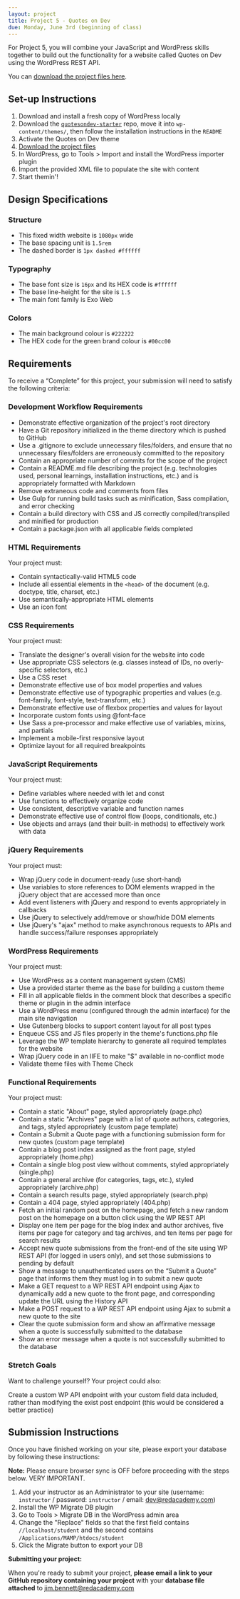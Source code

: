 ```yaml
---
layout: project
title: Project 5 - Quotes on Dev
due: Monday, June 3rd (beginning of class)
---
```


For Project 5, you will combine your JavaScript and WordPress skills together to build out the functionality for a website called Quotes on Dev using the WordPress REST API.

You can [download the project files here](https://s3-us-west-2.amazonaws.com/red-wdp/project-files/project-05.zip).

## Set-up Instructions

1.  Download and install a fresh copy of WordPress locally
2.  Download the [`quotesondev-starter`](https://github.com/redacademy/quotesondev-starter) repo, move it into `wp-content/themes/`, then follow the installation instructions in the `README`
3.  Activate the Quotes on Dev theme
4.  [Download the project files](https://s3-us-west-2.amazonaws.com/red-wdp/project-files/project-05.zip)
5.  In WordPress, go to Tools > Import and install the WordPress importer plugin
6.  Import the provided XML file to populate the site with content
7.  Start themin'!

## Design Specifications

### Structure

- This fixed width website is `1080px` wide
- The base spacing unit is `1.5rem`
- The dashed border is `1px dashed #ffffff`

### Typography

- The base font size is `16px` and its HEX code is `#ffffff`
- The base line-height for the site is `1.5`
- The main font family is Exo Web

### Colors

- The main background colour is `#222222`
- The HEX code for the green brand colour is `#00cc00`

## Requirements

To receive a “Complete” for this project, your submission will need to satisfy the following criteria:

### Development Workflow Requirements

- Demonstrate effective organization of the project's root directory
- Have a Git repository initialized in the theme directory which is pushed to GitHub
- Use a .gitignore to exclude unnecessary files/folders, and ensure that no unnecessary files/folders are erroneously committed to the repository
- Contain an appropriate number of commits for the scope of the project
- Contain a README.md file describing the project (e.g. technologies used, personal learnings, installation instructions, etc.) and is appropriately formatted with Markdown
- Remove extraneous code and comments from files
- Use Gulp for running build tasks such as minification, Sass compilation, and error checking
- Contain a build directory with CSS and JS correctly compiled/transpiled and minified for production
- Contain a package.json with all applicable fields completed

### HTML Requirements

Your project must:

- Contain syntactically-valid HTML5 code
- Include all essential elements in the `<head>` of the document (e.g. doctype, title, charset, etc.)
- Use semantically-appropriate HTML elements
- Use an icon font

### CSS Requirements

Your project must:

- Translate the designer's overall vision for the website into code
- Use appropriate CSS selectors (e.g. classes instead of IDs, no overly-specific selectors, etc.)
- Use a CSS reset
- Demonstrate effective use of box model properties and values
- Demonstrate effective use of typographic properties and values (e.g. font-family, font-style, text-transform, etc.)
- Demonstrate effective use of flexbox properties and values for layout
- Incorporate custom fonts using @font-face
- Use Sass a pre-processor and make effective use of variables, mixins, and partials
- Implement a mobile-first responsive layout
- Optimize layout for all required breakpoints

### JavaScript Requirements

Your project must:

- Define variables where needed with let and const
- Use functions to effectively organize code
- Use consistent, descriptive variable and function names
- Demonstrate effective use of control flow (loops, conditionals, etc.)
- Use objects and arrays (and their built-in methods) to effectively work with data

### jQuery Requirements

Your project must:

- Wrap jQuery code in document-ready (use short-hand)
- Use variables to store references to DOM elements wrapped in the jQuery object that are accessed more than once
- Add event listeners with jQuery and respond to events appropriately in callbacks
- Use jQuery to selectively add/remove or show/hide DOM elements
- Use jQuery's "ajax" method to make asynchronous requests to APIs and handle success/failure responses appropriately

### WordPress Requirements

Your project must:

- Use WordPress as a content management system (CMS)
- Use a provided starter theme as the base for building a custom theme
- Fill in all applicable fields in the comment block that describes a specific theme or plugin in the admin interface
- Use a WordPress menu (configured through the admin interface) for the main site navigation
- Use Gutenberg blocks to support content layout for all post types
- Enqueue CSS and JS files properly in the theme's functions.php file
- Leverage the WP template hierarchy to generate all required templates for the website
- Wrap jQuery code in an IIFE to make "\$" available in no-conflict mode
- Validate theme files with Theme Check

### Functional Requirements

Your project must:

- Contain a static "About" page, styled appropriately (page.php)
- Contain a static "Archives" page with a list of quote authors, categories, and tags, styled appropriately (custom page template)
- Contain a Submit a Quote page with a functioning submission form for new quotes (custom page template)
- Contain a blog post index assigned as the front page, styled appropriately (home.php)
- Contain a single blog post view without comments, styled appropriately (single.php)
- Contain a general archive (for categories, tags, etc.), styled appropriately (archive.php)
- Contain a search results page, styled appropriately (search.php)
- Contain a 404 page, styled appropriately (404.php)
- Fetch an initial random post on the homepage, and fetch a new random post on the homepage on a button click using the WP REST API
- Display one item per page for the blog index and author archives, five items per page for category and tag archives, and ten items per page for search results
- Accept new quote submissions from the front-end of the site using WP REST API (for logged in users only), and set those submissions to pending by default
- Show a message to unauthenticated users on the “Submit a Quote” page that informs them they must log in to submit a new quote
- Make a GET request to a WP REST API endpoint using Ajax to dynamically add a new quote to the front page, and corresponding update the URL using the History API
- Make a POST request to a WP REST API endpoint using Ajax to submit a new quote to the site
- Clear the quote submission form and show an affirmative message when a quote is successfully submitted to the database
- Show an error message when a quote is not successfully submitted to the database

### Stretch Goals

Want to challenge yourself? Your project could also:

Create a custom WP API endpoint with your custom field data included, rather than modifying the exist post endpoint (this would be considered a better practice)

## Submission Instructions

Once you have finished working on your site, please export your database by following these instructions:

**Note:** Please ensure browser sync is OFF before proceeding with the steps below. VERY IMPORTANT.

1.  Add your instructor as an Administrator to your site (username: `instructor` / password: `instructor` / email: dev@redacademy.com)
2.  Install the WP Migrate DB plugin
3.  Go to Tools > Migrate DB in the WordPress admin area
4.  Change the "Replace" fields so that the first field contains `//localhost/student` and the second contains `/Applications/MAMP/htdocs/student`
5.  Click the Migrate button to export your DB

**Submitting your project:**

When you're ready to submit your project, **please email a link to your GitHub repository containing your project** with your **database file attached** to jim.bennett@redacademy.com
